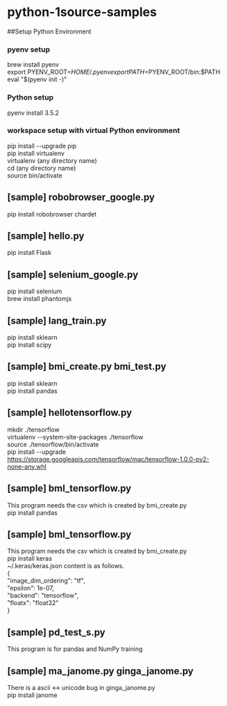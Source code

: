 # python-1source-samples

##Setup Python Environment

### pyenv setup
brew install pyenv  
export PYENV_ROOT=$HOME/.pyenv  
export PATH=$PYENV_ROOT/bin:$PATH  
eval "$(pyenv init -)"  

### Python setup
pyenv install 3.5.2  

### workspace setup with virtual Python environment
pip install --upgrade pip  
pip install virtualenv  
virtualenv (any directory name)  
cd (any directory name)  
source bin/activate  

## [sample] robobrowser_google.py
pip install robobrowser chardet  

## [sample] hello.py
pip install Flask  

## [sample] selenium_google.py
pip install selenium  
brew install phantomjs  

## [sample] lang_train.py
pip install sklearn  
pip install scipy  

## [sample] bmi_create.py bmi_test.py
pip install sklearn  
pip install pandas  

## [sample] hellotensorflow.py  
mkdir ./tensorflow  
virtualenv --system-site-packages ./tensorflow  
source ./tensorflow/bin/activate  
pip install --upgrade https://storage.googleapis.com/tensorflow/mac/tensorflow-1.0.0-py2-none-any.whl  

## [sample] bml_tensorflow.py  
This program needs the csv which is created by bmi_create.py  
pip install pandas  

## [sample] bml_tensorflow.py  
This program needs the csv which is created by bmi_create.py  
pip install keras  
~/.keras/keras.json content is as follows.  
{  
    "image_dim_ordering": "tf",  
    "epsilon": 1e-07,  
    "backend": "tensorflow",  
    "floatx": "float32"  
}  

## [sample] pd_test_s.py  
This program is for pandas and NumPy training  

## [sample] ma_janome.py  ginga_janome.py
There is a ascii <-> unicode bug in ginga_janome.py  
pip install janome  


